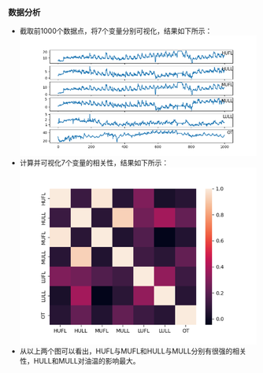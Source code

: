 ### 数据分析
* 截取前1000个数据点，将7个变量分别可视化，结果如下所示：
![Alt text](images/overview.png)
* 计算并可视化7个变量的相关性，结果如下所示：
![Alt text](images/coff.png)
* 从以上两个图可以看出，HUFL与MUFL和HULL与MULL分别有很强的相关性，HULL和MULL对油温的影响最大。